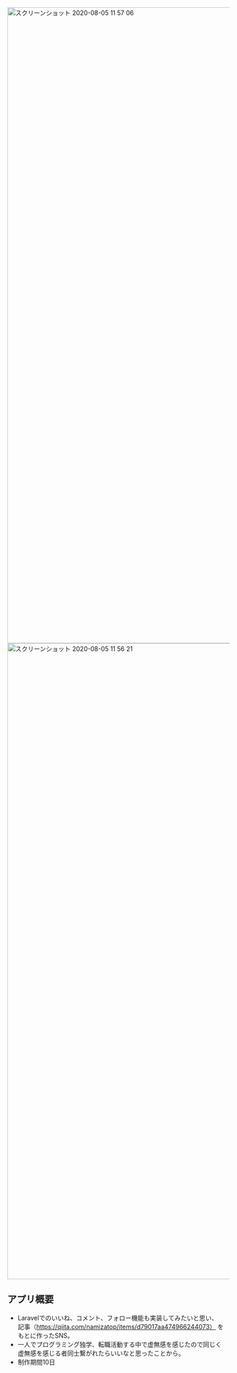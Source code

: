 <img width="1440" alt="スクリーンショット 2020-08-05 11 57 06" src="https://user-images.githubusercontent.com/59720615/89368258-09aff400-d716-11ea-9d8a-3dc9a7eff87f.png">
<img width="1440" alt="スクリーンショット 2020-08-05 11 56 21" src="https://user-images.githubusercontent.com/59720615/89368255-07e63080-d716-11ea-91a3-2c8ce95529b9.png">

## アプリ概要
- Laravelでのいいね、コメント、フォロー機能も実装してみたいと思い、<br>
記事（https://qiita.com/namizatop/items/d79017aa474966244073） をもとに作ったSNS。<br>
- 一人でプログラミング独学、転職活動する中で虚無感を感じたので同じく<br>
虚無感を感じる者同士繋がれたらいいなと思ったことから。<br>
- 制作期間10日